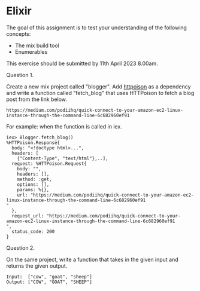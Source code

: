 # Elixir
The goal of this assignment is to test your understanding of the following concepts:
- The mix build tool
- Enumerables

This exercise should be submitted by 11th April 2023 8.00am.

Question 1.

Create a new mix project called "blogger". Add [httpoison](hexdocs.pm/httpoison) as a dependency and write a function called "fetch_blog" that uses HTTPoison to fetch a blog post from the link below.

```
https://medium.com/podiihq/quick-connect-to-your-amazon-ec2-linux-instance-through-the-command-line-6c682960ef91
```
For example:
when the function is called in iex.
```
iex> Blogger.fetch_blog()
%HTTPoison.Response{
  body: "<!doctype html>...",
  headers: [    
    {"Content-Type", "text/html"},..],  
  request: %HTTPoison.Request{
    body: "",
    headers: [],
    method: :get,
    options: [],
    params: %{},
    url: "https://medium.com/podiihq/quick-connect-to-your-amazon-ec2-linux-instance-through-the-command-line-6c682960ef91
"
  },
  request_url: "https://medium.com/podiihq/quick-connect-to-your-amazon-ec2-linux-instance-through-the-command-line-6c682960ef91
",
  status_code: 200
}

```

Question 2.

On the same project, write a function that takes in the given input and returns the given output.
```
Input:  ["cow", "goat", "sheep"]
Output: ["COW", "GOAT", "SHEEP"]
```
